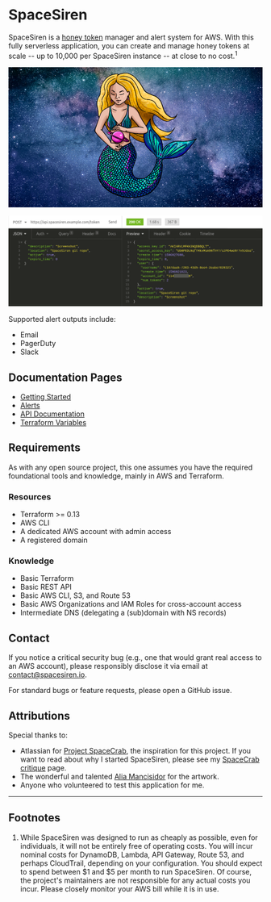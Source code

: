 # SpaceSiren

SpaceSiren is a [honey token](https://en.wikipedia.org/wiki/Honeypot_(computing)) 
manager and alert system for AWS. With this fully serverless application,
you can create and manage honey tokens at scale -- up to 10,000 per SpaceSiren
instance -- at close to no cost.<sup>1</sup>

![SpaceSiren mascot](docs/images/logo/spacesiren-banner-medium.png)

![Token API screenshot](docs/images/screenshots/token-api.png)

Supported alert outputs include:

* Email
* PagerDuty
* Slack

## Documentation Pages

* [Getting Started](docs/getting-started.md)
* [Alerts](docs/alerts.md)
* [API Documentation](docs/api.md)
* [Terraform Variables](docs/tfvars.md)

## Requirements

As with any open source project, this one assumes you have the required
foundational tools and knowledge, mainly in AWS and Terraform.

### Resources

* Terraform >= 0.13
* AWS CLI
* A dedicated AWS account with admin access
* A registered domain

### Knowledge

* Basic Terraform
* Basic REST API
* Basic AWS CLI, S3, and Route 53
* Basic AWS Organizations and IAM Roles for cross-account access
* Intermediate DNS (delegating a (sub)domain with NS records)

## Contact

If you notice a critical security bug (e.g., one that would grant real access to
an AWS account), please responsibly disclose it via email at
[contact@spacesiren.io](mailto:contact@spacesiren.io).

For standard bugs or feature requests, please open a GitHub issue.


## Attributions

Special thanks to:

* Atlassian for [Project SpaceCrab](https://bitbucket.org/asecurityteam/spacecrab), the
  inspiration for this project. If you want to read about why I started SpaceSiren,
  please see my [SpaceCrab critique](docs/spacecrab.md) page.
* The wonderful and talented
  [Alia Mancisidor](https://www.instagram.com/aliamancisidor/) for the artwork.
* Anyone who volunteered to test this application for me.

---

## Footnotes

1. While SpaceSiren was designed to run as cheaply as possible, even for
   individuals, it will not be entirely free of operating costs. You will incur
   nominal costs for DynamoDB, Lambda, API Gateway, Route 53, and perhaps
   CloudTrail, depending on your configuration. You should expect to spend
   between $1 and $5 per month to run SpaceSiren. Of course, the project's
   maintainers are not responsible for any actual costs you incur. Please closely
   monitor your AWS bill while it is in use. 
